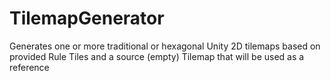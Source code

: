 # TilemapGenerator
Generates one or more traditional or hexagonal Unity 2D tilemaps based on provided Rule Tiles and a source (empty) Tilemap that will be used as a reference
